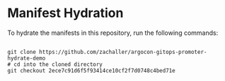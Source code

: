
# Manifest Hydration

To hydrate the manifests in this repository, run the following commands:

```shell

git clone https://github.com/zachaller/argocon-gitops-promoter-hydrate-demo
# cd into the cloned directory
git checkout 2ece7c91d6f5f93414ce10cf2f7d0748c4bed71e
```